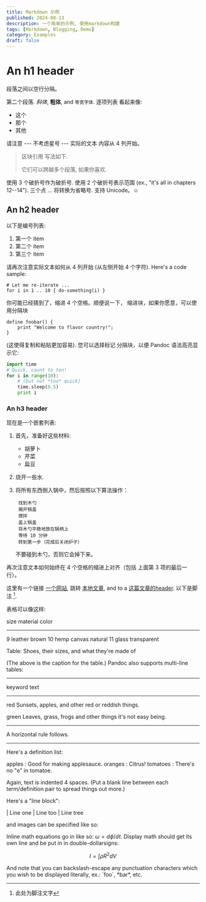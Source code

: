 ```yaml
---
title: Markdown 示例
published: 2024-08-13
description: 一个简单的示例, 使用markdown构建
tags: [Markdown, Blogging, Demo]
category: Examples
draft: false
---
```


# An h1 header

段落之间以空行分隔。

第二个段落. _斜体_, **粗体**, and `等宽字体`. 逐项列表
看起来像:

- 这个
- 那个
- 其他

请注意 --- 不考虑星号 --- 实际的文本
内容从 4 列开始。

> 区块引用
> 写法如下.
>
> 它们可以跨越多个段落,
> 如果你喜欢.

使用 3 个破折号作为破折号. 使用 2 个破折号表示范围 (ex., "it's all
in chapters 12--14"). 三个点 ... 将转换为省略号.
支持 Unicode。☺

## An h2 header

以下是编号列表:

1. 第一个 item
2. 第二个 item
3. 第三个 item

请再次注意实际文本如何从 4 列开始 (从左侧开始 4 个字符). Here's a code sample:

    # Let me re-iterate ...
    for i in 1 .. 10 { do-something(i) }

你可能已经猜到了，缩进 4 个空格。顺便说一下，
缩进块，如果你愿意，可以使用分隔块

```
define foobar() {
    print "Welcome to flavor country!";
}
```

(这使得复制和粘贴更加容易). 您可以选择标记
分隔块，以便 Pandoc 语法高亮显示它:

```python
import time
# Quick, count to ten!
for i in range(10):
    # (but not *too* quick)
    time.sleep(0.5)
    print i
```

### An h3 header

现在是一个嵌套列表:

1. 首先，准备好这些材料:

    - 胡萝卜
    - 芹菜
    - 扁豆

2. 烧开一些水.

3. 将所有东西倒入锅中，然后按照以下算法操作：

        找到木勺
        揭开锅盖
        搅拌
        盖上锅盖
        将木勺平稳地放在锅柄上
        等待 10 分钟
        转到第一步（完成后关闭炉子）

    不要碰到木勺，否则它会掉下来。

再次注意文本如何始终在 4 个空格的缩进上对齐（包括
上面第 3 项的最后一行）。

这里有一个链接 [一个网站](http://foo.bar), 跳转 [本地文章](local-doc.html),
 and to a [这篇文章的header](#an-h2-header). 以下是脚注 [^1].

[^1]: 此处为脚注文字

表格可以像这样:

size material color

---

9 leather brown
10 hemp canvas natural
11 glass transparent

Table: Shoes, their sizes, and what they're made of

(The above is the caption for the table.) Pandoc also supports
multi-line tables:

---

keyword text

---

red Sunsets, apples, and
other red or reddish
things.

green Leaves, grass, frogs
and other things it's
not easy being.

---

A horizontal rule follows.

---

Here's a definition list:

apples
: Good for making applesauce.
oranges
: Citrus!
tomatoes
: There's no "e" in tomatoe.

Again, text is indented 4 spaces. (Put a blank line between each
term/definition pair to spread things out more.)

Here's a "line block":

| Line one
| Line too
| Line tree

and images can be specified like so:

[//]: # (![example image]&#40;./demo-banner.png "An exemplary image"&#41;)

Inline math equations go in like so: $\omega = d\phi / dt$. Display
math should get its own line and be put in in double-dollarsigns:

$$I = \int \rho R^{2} dV$$

And note that you can backslash-escape any punctuation characters
which you wish to be displayed literally, ex.: \`foo\`, \*bar\*, etc.
